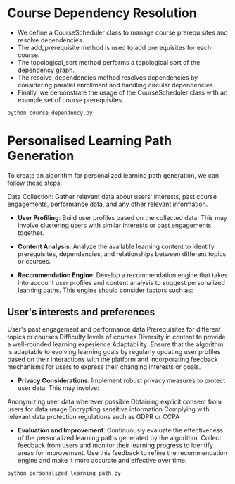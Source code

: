 # Course Dependency Resolution

* We define a CourseScheduler class to manage course prerequisites and resolve dependencies.
* The add_prerequisite method is used to add prerequisites for each course.
* The topological_sort method performs a topological sort of the dependency graph.
* The resolve_dependencies method resolves dependencies by considering parallel enrollment and handling circular dependencies.
* Finally, we demonstrate the usage of the CourseScheduler class with an example set of course prerequisites.

<!-- code  -->
```
python course_dependency.py
```

# Personalised Learning Path Generation 

To create an algorithm for personalized learning path generation, we can follow these steps:

Data Collection: Gather relevant data about users' interests, past course engagements, performance data, and any other relevant information.

* **User Profiling**: Build user profiles based on the collected data. This may involve clustering users with similar interests or past engagements together.

* **Content Analysis**: Analyze the available learning content to identify prerequisites, dependencies, and relationships between different topics or courses.

* **Recommendation Engine**: Develop a recommendation engine that takes into account user profiles and content analysis to suggest personalized learning paths. This engine should consider factors such as:

## User's interests and preferences
User's past engagement and performance data
Prerequisites for different topics or courses
Difficulty levels of courses
Diversity in content to provide a well-rounded learning experience
Adaptability: Ensure that the algorithm is adaptable to evolving learning goals by regularly updating user profiles based on their interactions with the platform and incorporating feedback mechanisms for users to express their changing interests or goals.

* **Privacy Considerations**: Implement robust privacy measures to protect user data. This may involve:

Anonymizing user data wherever possible
Obtaining explicit consent from users for data usage
Encrypting sensitive information
Complying with relevant data protection regulations such as GDPR or CCPA

* **Evaluation and Improvement**: Continuously evaluate the effectiveness of the personalized learning paths generated by the algorithm. Collect feedback from users and monitor their learning progress to identify areas for improvement. Use this feedback to refine the recommendation engine and make it more accurate and effective over time.

```bash
python personalized_learning_path.py
```